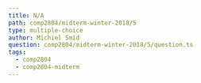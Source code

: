 ```yaml
---
title: N/A
path: comp2804/midterm-winter-2018/5
type: multiple-choice
author: Michiel Smid
question: comp2804/midterm-winter-2018/5/question.ts
tags:
  - comp2804
  - comp2804-midterm
---
```

